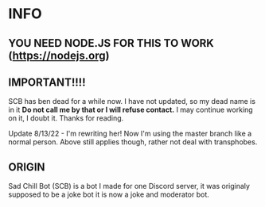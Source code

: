 # INFO

## YOU NEED NODE.JS FOR THIS TO WORK (https://nodejs.org)

## IMPORTANT!!!!

SCB has ben dead for a while now. I have not updated, so my dead name is in it **Do not call me by that or I will refuse contact.** I may continue working on it, I doubt it. Thanks for reading.

Update 8/13/22 - I'm rewriting her! Now I'm using the master branch like a normal person. Above still applies though, rather not deal with transphobes.
## ORIGIN

Sad Chill Bot (SCB) is a bot I made for one Discord server, it was originaly supposed to be a joke bot it is now a joke and moderator bot.
